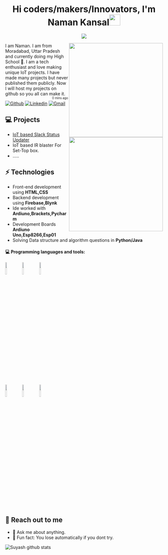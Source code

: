 <h1 align="center">Hi coders/makers/Innovators, I'm Naman Kansal<img src="https://media.giphy.com/media/hvRJCLFzcasrR4ia7z/giphy.gif" width="35"></h1>

<p align="center">
  <a href="https://github.com/DenverCoder1/readme-typing-svg"><img src="https://readme-typing-svg.herokuapp.com?lines=Computer+Science+Student;Competitive+Programmer;ACPC+2021+Finalist;DS%20|%20Algorithms%20|%20OOP%20;Specialist%20on%20Codeforces;Division%202%20on%20Codechef%20(3%20Stars);6%20Kyu%20on%20Atcoder;Always%20learning%20new%20things&center=true&width=500&height=50"></a>
</p>

<div class='container2'>
        <div class="left">
            <img align='right' src='https://images.squarespace-cdn.com/content/v1/5c78d4cffb22a54fe99b0689/1567147872947-3EZ6IREQBWW0516CSH01/iot.gif' class='iconDetails' width="300">
        </div>  
    <div   class="right" >
    I am Naman. I am from Moradabad, Uttar Pradesh and currently doing my High School 🏫. I am a tech enthusiast and love making unique IoT projects. I have made many projects but never published them publicly. Now I will host my projects on github so you all can make it.
    <div style="font-size:.7em;width:160px;float:left;"></div>
    <div style="float:right;font-size:.7em">0 mins ago</div>
    </div>
</div>
<img align='right' src='https://images.squarespace-cdn.com/content/v1/5c78d4cffb22a54fe99b0689/1567147872947-3EZ6IREQBWW0516CSH01/iot.gif' width="300">

[![Github](https://img.shields.io/badge/-Github-000?style=flat&logo=Github&logoColor=white)](https://github.com/NamanKansal230505)
[![Linkedin](https://img.shields.io/badge/-LinkedIn-blue?style=flat&logo=Linkedin&logoColor=white)](https://www.linkedin.com/in/naman-kansal-372592211/)
[![Gmail](https://img.shields.io/badge/-Gmail-c14438?style=flat&logo=Gmail&logoColor=white)](mailto:kansalnaman23@gmail.com)




## 💻 Projects
* <a href="https://github.com/NamanKansal230505/IoT-slack-status" >IoT based Slack Status Updater</a>
* IoT based IR blaster For Set-Top box.
* .....
## ⚡ Technologies 
- Front-end development using **HTML,CSS**
- Backend development using **Firebase,Blynk**
- Ide worked with **Ardiuno,Brackets,Pycharm**
- Development Boards **Ardiuno Uno,Esp8266,Esp01**
- Solving Data structure and algorithm questions in **Python/Java**

#### :computer: Programming languages and tools: 
<p>

<code><img width="10%" src="https://www.vectorlogo.zone/logos/java/java-ar21.svg"></code>
<code><img width="10%" src="https://www.vectorlogo.zone/logos/python/python-ar21.svg"></code>
<code><img width="10%" src="https://www.vectorlogo.zone/logos/firebase/firebase-ar21.svg"></code><br>
<code><img width="10%" src="https://www.vectorlogo.zone/logos/arduino/arduino-ar21.svg"></code>
<code><img width="10%" src="https://www.vectorlogo.zone/logos/w3_html5/w3_html5-ar21.svg"></code>
<code><img width="10%" src="https://www.vectorlogo.zone/logos/w3_css/w3_css-ar21.svg"></code>


</p>

## 👋 Reach out to me 
- 💬 Ask me about anything.
- 💎 Fun fact: You lose automatically if you dont try.

![Suyash github stats](https://github-readme-stats.vercel.app/api?username=NamanKansal230505&hide=["issues"]&show_icons=true)
